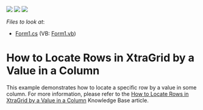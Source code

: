 <!-- default badges list -->
![](https://img.shields.io/endpoint?url=https://codecentral.devexpress.com/api/v1/VersionRange/128630211/13.1.4%2B)
[![](https://img.shields.io/badge/Open_in_DevExpress_Support_Center-FF7200?style=flat-square&logo=DevExpress&logoColor=white)](https://supportcenter.devexpress.com/ticket/details/E821)
[![](https://img.shields.io/badge/📖_How_to_use_DevExpress_Examples-e9f6fc?style=flat-square)](https://docs.devexpress.com/GeneralInformation/403183)
<!-- default badges end -->
<!-- default file list -->
*Files to look at*:

* [Form1.cs](./CS/Form1.cs) (VB: [Form1.vb](./VB/Form1.vb))
<!-- default file list end -->
# How to Locate Rows in XtraGrid by a Value in a Column


<p>This example demonstrates how to locate a specific row by a value in some column. For more information, please refer to the <a href="https://www.devexpress.com/Support/Center/p/A267">How to Locate Rows in XtraGrid by a Value in a Column</a> Knowledge Base article.</p>

<br/>


